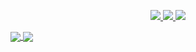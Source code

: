 <p align="center">
  <a href="https://www.linkedin.com/in/alessiobonforti/">
    <img src="https://img.shields.io/badge/-alessio%20bonforti-blue?style=for-the-badge&logo=Linkedin&logoColor=00AEFF&labelColor=black&color=black">
  </a>
  <a href="mailto:a.bonforti@protonmail.com">
    <img src="https://img.shields.io/badge/a.bonforti@protonmail.com-0078D4?style=for-the-badge&logo=Microsoft-Outlook&logoColor=00AEFF&labelColor=black&color=black">
  </a>
  <a href="https://keyoxide.org/hkp/572069227667B0FE7EFF3EA37F3F35EB80ECF823">
    <img src="https://img.shields.io/badge/pgp-F237F41D5B69CC7A-blue?style=for-the-badge&logoColor=00AEFF&labelColor=black&color=black">
  </a>
</p>

<a href="https://github.com/abonforti">
  <img align="center" src="https://github-readme-stats.vercel.app/api?username=abonforti&count_private=true&show_icons=true&theme=chartreuse-dark" />
</a>
<a href="https://github.com/abonforti">
  <img align="center" src="https://github-readme-stats.vercel.app/api/top-langs/?username=abonforti&layout=compact&theme=chartreuse-dark&langs_count=8" />
</a>

